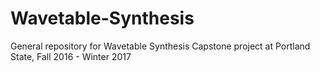 # Wavetable-Synthesis
General repository for Wavetable Synthesis Capstone project at Portland State, Fall 2016 - Winter 2017
